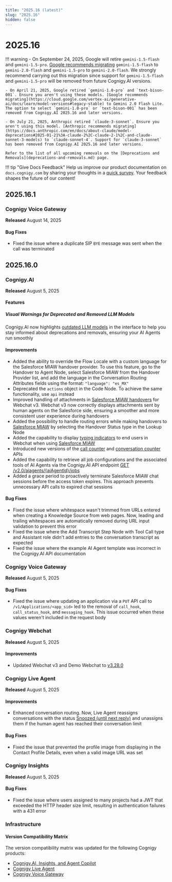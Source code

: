```yaml
---
title: "2025.16 (latest)"
slug: "2025.16"
hidden: false
---
```


# 2025.16

!!! warning
    - On September 24, 2025, Google will retire `gemini-1.5-flash` and `gemini-1.5-pro`. [Google recommends migrating](https://cloud.google.com/vertex-ai/generative-ai/docs/learn/model-versions#legacy-stable) `gemini-1.5-flash` to `gemini-2.0-flash` and `gemini-1.5-pro` to `gemini-2.0-flash`. We strongly recommend carrying out this migration since support for `gemini-1.5-flash` and `gemini-1.5-pro` will be removed from future Cognigy.AI versions.

    - On April 21, 2025, Google retired `gemini-1.0-pro` and `text-bison-001`. Ensure you aren't using these models. [Google recommends migrating](https://cloud.google.com/vertex-ai/generative-ai/docs/learn/model-versions#legacy-stable) to Gemini 2.0 Flash Lite. The option to select `gemini-1.0-pro` or `text-bison-001` has been removed from Cognigy.AI 2025.16 and later versions.

    - On July 21, 2025, Anthropic retired `claude-3-sonnet`. Ensure you aren't using this model. [Anthropic recommends migrating](https://docs.anthropic.com/en/docs/about-claude/model-deprecations#2025-01-21%3A-claude-2%2C-claude-2-1%2C-and-claude-sonnet-3-models) to `claude-sonnet-4`. Support for `claude-3-sonnet` has been removed from Cognigy.AI 2025.16 and later versions.

    Refer to the list of all upcoming removals on the [Deprecations and Removals](deprecations-and-removals.md) page.

!!! tip "Give Docs Feedback"
    Help us improve our product documentation on `docs.cognigy.com` by sharing your thoughts in a [quick survey](https://forms.office.com/e/xnqneVasp2). Your feedback shapes the future of our content!

## 2025.16.1

### Cognigy Voice Gateway

**Released** August 14, 2025

#### Bug Fixes

- Fixed the issue where a duplicate SIP `BYE` message was sent when the call was terminated

## 2025.16.0

### Cognigy.AI

**Released** August 5, 2025

#### Features

##### Visual Warnings for Deprecated and Removed LLM Models

Cognigy.AI now highlights [outdated LLM models](../ai/empower/llms/overview.md#deprecations-and-removals) in the interface to help you stay informed about deprecations and removals, ensuring your AI Agents run smoothly

#### Improvements

- Added the ability to override the Flow Locale with a custom language for the Salesforce MIAW handover provider. To use this feature, go to the Handover to Agent Node, select Salesforce MIAW from the Handover Provider list, and add the language in the Conversation Routing Attributes fields using the format: `"language": "es_MX"`
- Deprecated the `actions` object in the Code Node. To achieve the same functionality, use `api` instead
- Improved handling of attachments in [Salesforce MIAW handovers](../ai/escalate/handover-reference/salesforce-miaw.md) for Webchat v3. Webchat v3 now correctly displays attachments sent by human agents on the Salesforce side, ensuring a smoother and more consistent user experience during handovers
- Added the possibility to handle routing errors while making handovers to [Salesforce MIAW](../ai/escalate/handover-reference/salesforce-miaw.md) by selecting the Handover Status type in the Lookup Node
- Added the capability to display [typing indicators](../webchat/v3/configuration.md#webchat-behavior) to end users in Webchat when using [Salesforce MIAW](../ai/escalate/handover-reference/salesforce-miaw.md)
- Introduced new versions of the [call counter](https://api-trial.cognigy.ai/openapi#get-/v3.0/callcounter) and [conversation counter](https://api-trial.cognigy.ai/openapi#get-/v3.0/conversationcounter) APIs
- Added the capability to retrieve all job configurations and the associated tools of AI Agents via the Cognigy.AI API endpoint [GET /v2.0/aiagents/{aiAgentId}/jobs](https://api-trial.cognigy.ai/openapi#get-/v2.0/aiagents/-aiAgentId-/jobs)
- Added a grace period to proactively terminate Salesforce MIAW chat sessions before the access token expires. This approach prevents unnecessary API calls to expired chat sessions

#### Bug Fixes

- Fixed the issue where whitespace wasn't trimmed from URLs entered when creating a Knowledge Source from web pages. Now, leading and trailing whitespaces are automatically removed during URL input validation to prevent this error
- Fixed the issue where the Add Transcript Step Node with Tool Call type and Assistant role didn't add entries to the conversation transcript as expected
- Fixed the issue where the example AI Agent template was incorrect in the Cognigy.AI API documentation

### Cognigy Voice Gateway

**Released** August 5, 2025

#### Bug Fixes

- Fixed the issue where updating an application via a `PUT` API call to `/v1/Applications/<app_sid>` led to the removal of `call_hook`, `call_status_hook`, and `messaging_hook`. This  issue occurred when these values weren't included in the request body

### Cognigy Webchat

**Released** August 5, 2025

#### Improvements

- Updated Webchat v3 and Demo Webchat to [v3.28.0](https://github.com/Cognigy/Webchat/releases/tag/v3.28.0)

### Cognigy Live Agent

**Released** August 5, 2025

#### Improvements

- Enhanced conversation routing. Now, Live Agent reassigns conversations with the status [Snoozed (until next reply)](../live-agent/conversation/conversation-routing/automatic-mode.md) and unassigns them if the human agent has reached their conversation limit

#### Bug Fixes

- Fixed the issue that prevented the profile image from displaying in the Contact Profile Details, even when a valid image URL was set

### Cognigy Insights

**Released** August 5, 2025

#### Bug Fixes

- Fixed the issue where users assigned to many projects had a JWT that exceeded the HTTP header size limit, resulting in authentication failures with a 431 error

### Infrastructure

#### Version Compatibility Matrix

The version compatibility matrix was updated for the following Cognigy products:

- [Cognigy.AI, Insights, and Agent Copilot](../ai/installation/version-compatibility-matrix.md)
- [Cognigy Live Agent](../live-agent/installation/deployment/version-compatibility-matrix.md)
- [Cognigy Voice Gateway](../voice-gateway/installation/version-compatibility-matrix.md)